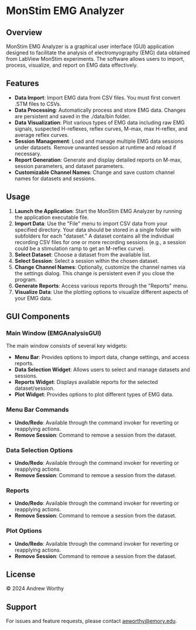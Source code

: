 # MonStim EMG Analyzer

## Overview
MonStim EMG Analyzer is a graphical user interface (GUI) application designed to facilitate the analysis of electromyography (EMG) data obtained from LabView MonStim experiments. The software allows users to import, process, visualize, and report on EMG data effectively.

## Features
- **Data Import**: Import EMG data from CSV files. You must first convert .STM files to CSVs.
- **Data Processing**: Automatically process and store EMG data. Changes are persistent and saved in the ./data/bin folder.
- **Data Visualization**: Plot various types of EMG data including raw EMG signals, suspected H-reflexes, reflex curves, M-max, max H-reflex, and average reflex curves.
- **Session Management**: Load and manage multiple EMG data sessions under datasets. Remove unwanted session at runtime and reload if necessary.
- **Report Generation**: Generate and display detailed reports on  M-max, session parameters, and dataset parameters.
- **Customizable Channel Names**: Change and save custom channel names for datasets and sessions.

## Usage
1. **Launch the Application**: Start the MonStim EMG Analyzer by running the application executable file.
2. **Import Data**: Use the "File" menu to import CSV data from your specified directory. Your data should be stored in a single folder with subfolders for each "dataset." A dataset contains all the individual recording CSV files for one or more recording sessions (e.g., a session could be a stimulation ramp to get an M-reflex curve).
3. **Select Dataset**: Choose a dataset from the available list.
4. **Select Session**: Select a session within the chosen dataset.
5. **Change Channel Names**: Optionally, customize the channel names via the settings dialog. This change is persistent even if you close the program.
6. **Generate Reports**: Access various reports through the "Reports" menu.
7. **Visualize Data**: Use the plotting options to visualize different aspects of your EMG data.

## GUI Components

### Main Window (EMGAnalysisGUI)
The main window consists of several key widgets:
- **Menu Bar**: Provides options to import data, change settings, and access reports.
- **Data Selection Widget**: Allows users to select and manage datasets and sessions.
- **Reports Widget**: Displays available reports for the selected dataset/session.
- **Plot Widget**: Provides options to plot different types of EMG data.

### Menu Bar Commands
- **Undo/Redo**: Available through the command invoker for reverting or reapplying actions.
- **Remove Session**: Command to remove a session from the dataset.

### Data Selection Options
- **Undo/Redo**: Available through the command invoker for reverting or reapplying actions.
- **Remove Session**: Command to remove a session from the dataset.

### Reports
- **Undo/Redo**: Available through the command invoker for reverting or reapplying actions.
- **Remove Session**: Command to remove a session from the dataset.

### Plot Options
- **Undo/Redo**: Available through the command invoker for reverting or reapplying actions.
- **Remove Session**: Command to remove a session from the dataset.

## License
© 2024 Andrew Worthy

## Support
For issues and feature requests, please contact aeworthy@emory.edu.
